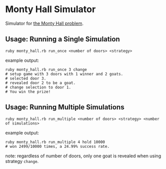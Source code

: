 # Monty Hall Simulator

Simulator for [the Monty Hall problem](https://en.wikipedia.org/wiki/Monty_Hall_problem).

## Usage: Running a Single Simulation

```
ruby monty_hall.rb run_once <number of doors> <strategy>
```

example output:

```
ruby monty_hall.rb run_once 3 change
# setup game with 3 doors with 1 winner and 2 goats.
# selected door 3.
# revealed door 2 to be a goat.
# change selection to door 1.
# You win the prize!
```

## Usage: Running Multiple Simulations

```
ruby monty_hall.rb run_multiple <number of doors> <strategy> <number of simulations>
```

example output:

```
ruby monty_hall.rb run_multiple 4 hold 10000
# won 2499/10000 times, a 24.99% success rate.
```

note: regardless of number of doors, only one goat is revealed when using strategy `change`.
